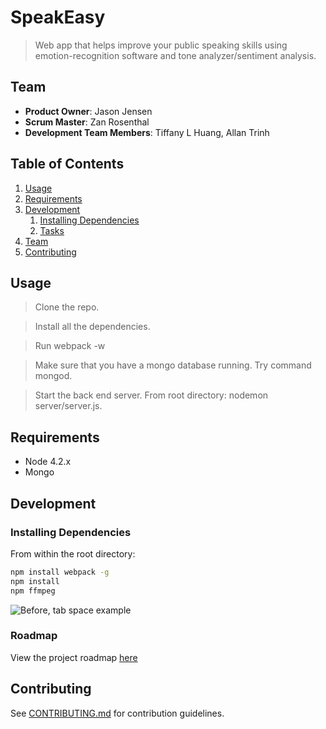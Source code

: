 # SpeakEasy

> Web app that helps improve your public speaking skills using emotion-recognition software and tone analyzer/sentiment analysis.

## Team

  - __Product Owner__: Jason Jensen
  - __Scrum Master__: Zan Rosenthal
  - __Development Team Members__: Tiffany L Huang, Allan Trinh

## Table of Contents

1. [Usage](#Usage)
1. [Requirements](#requirements)
1. [Development](#development)
    1. [Installing Dependencies](#installing-dependencies)
    1. [Tasks](#tasks)
1. [Team](#team)
1. [Contributing](#contributing)

## Usage

> Clone the repo.

> Install all the dependencies.

> Run webpack -w
  
> Make sure that you have a mongo database running. Try command mongod.
  
> Start the back end server. From root directory: nodemon server/server.js.

## Requirements

- Node 4.2.x
- Mongo

## Development

### Installing Dependencies

From within the root directory:

```sh
npm install webpack -g
npm install
npm ffmpeg
```

![Before, tab space example](http://i.imgur.com/GIT1Fr0.png)

### Roadmap

View the project roadmap [here](https://waffle.io/Bucket-and-Bay/SpeakEasy)


## Contributing

See [CONTRIBUTING.md](CONTRIBUTING.md) for contribution guidelines.

